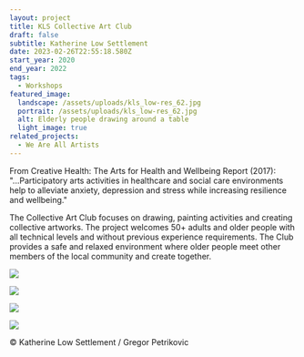 ```yaml
---
layout: project
title: KLS Collective Art Club
draft: false
subtitle: Katherine Low Settlement
date: 2023-02-26T22:55:18.580Z
start_year: 2020
end_year: 2022
tags:
  - Workshops
featured_image:
  landscape: /assets/uploads/kls_low-res_62.jpg
  portrait: /assets/uploads/kls_low-res_62.jpg
  alt: Elderly people drawing around a table
  light_image: true
related_projects:
  - We Are All Artists
---
```

From Creative Health: The Arts for Health and Wellbeing Report (2017): "...Participatory arts activities in healthcare and social care environments help to alleviate anxiety, depression and stress while increasing resilience and wellbeing."

The Collective Art Club focuses on drawing, painting activities and creating collective artworks. The project welcomes 50+ adults and older people with all technical levels and without previous experience requirements. The Club provides a safe and relaxed environment where older people meet other members of the local community and create together.

![](/assets/uploads/kls_low-res_57.jpg)

![](/assets/uploads/kls_low-res_58.jpg)

![](/assets/uploads/kls_low-res_61.jpg)

![](/assets/uploads/kls_low-res_63.jpg)

© Katherine Low Settlement / Gregor Petrikovic